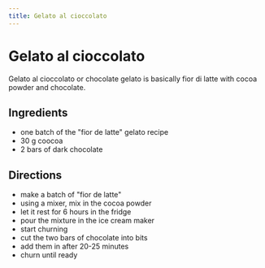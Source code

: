 ```yaml
---
title: Gelato al cioccolato
---
```


# Gelato al cioccolato

Gelato al cioccolato or chocolate gelato is basically fior di latte with
cocoa powder and chocolate.

## Ingredients

- one batch of the "fior de latte" gelato recipe
- 30 g coocoa
- 2 bars of dark chocolate

## Directions

- make a batch of "fior de latte"
- using a mixer, mix in the cocoa powder
- let it rest for 6 hours in the fridge
- pour the mixture in the ice cream maker
- start churning
- cut the two bars of chocolate into bits
- add them in after 20-25 minutes
- churn until ready
